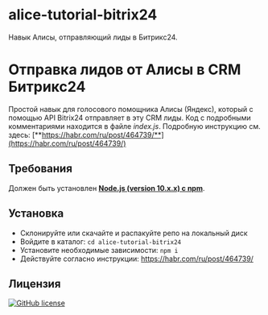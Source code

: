 # alice-tutorial-bitrix24
Навык Алисы, отправляющий лиды в Битрикс24.

# Отправка лидов от Алисы в CRM Битрикс24
Простой навык для голосового помощника Алисы (Яндекс), который с помощью API Bitrix24 отправляет в эту CRM лиды. Код с подробными комментариями находится в файле *index.js*. Подробную инструкцию см. здесь: [**https://habr.com/ru/post/464739/**](https://habr.com/ru/post/464739/)

## Требования
Должен быть установлен [**Node.js (version 10.x.x) с npm**](https://nodejs.org/en/). 

## Установка
* Склонируйте или скачайте и распакуйте репо на локальный диск
* Войдите в каталог: `cd alice-tutorial-bitrix24`
* Установите необходимые зависимости: `npm i`
* Действуйте согласно инструкции: https://habr.com/ru/post/464739/

## Лицензия
[![GitHub license](https://img.shields.io/github/license/stmike/alice-tutorial-bitrix24)](https://github.com/stmike/alice-tutorial-bitrix24/blob/master/LICENSE)
 
